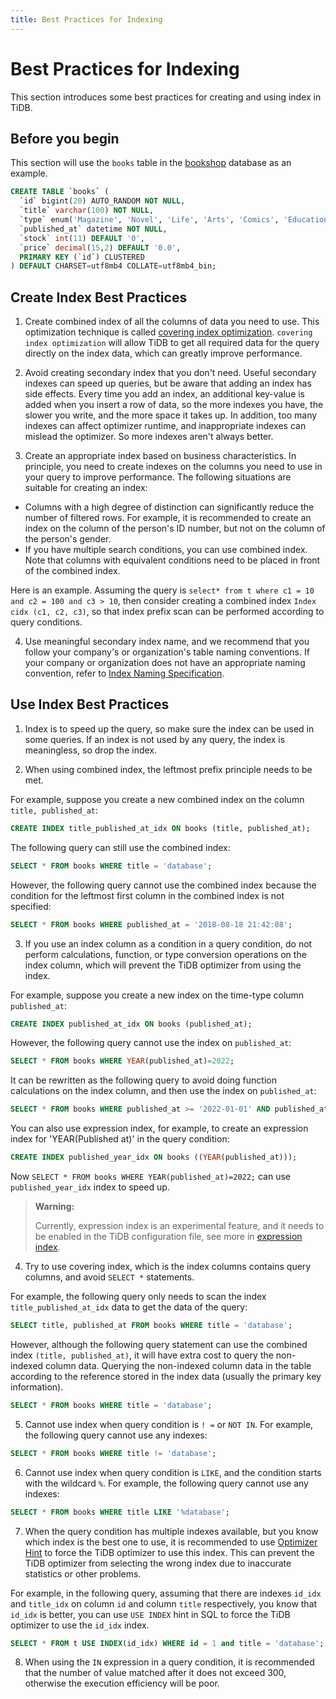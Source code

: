 ```yaml
---
title: Best Practices for Indexing
---
```


<!-- markdownlint-disable MD029 -->

# Best Practices for Indexing

This section introduces some best practices for creating and using index in TiDB.

## Before you begin

This section will use the `books` table in the [bookshop](/develop/bookshop-schema-design.md) database as an example.

```sql
CREATE TABLE `books` (
  `id` bigint(20) AUTO_RANDOM NOT NULL,
  `title` varchar(100) NOT NULL,
  `type` enum('Magazine', 'Novel', 'Life', 'Arts', 'Comics', 'Education & Reference', 'Humanities & Social Sciences', 'Science & Technology', 'Kids', 'Sports') NOT NULL,
  `published_at` datetime NOT NULL,
  `stock` int(11) DEFAULT '0',
  `price` decimal(15,2) DEFAULT '0.0',
  PRIMARY KEY (`id`) CLUSTERED
) DEFAULT CHARSET=utf8mb4 COLLATE=utf8mb4_bin;
```

## Create Index Best Practices

1. Create combined index of all the columns of data you need to use. This optimization technique is called [covering index optimization](https://docs.pingcap.com/tidb/stable/explain-indexes#indexreader). `covering index optimization` will allow TiDB to get all required data for the query directly on the index data, which can greatly improve performance.

2. Avoid creating secondary index that you don't need. Useful secondary indexes can speed up queries, but be aware that adding an index has side effects. Every time you add an index, an additional key-value is added when you insert a row of data, so the more indexes you have, the slower you write, and the more space it takes up. In addition, too many indexes can affect optimizer runtime, and inappropriate indexes can mislead the optimizer. So more indexes aren't always better.

3. Create an appropriate index based on business characteristics. In principle, you need to create indexes on the columns you need to use in your query to improve performance. The following situations are suitable for creating an index:

- Columns with a high degree of distinction can significantly reduce the number of filtered rows. For example, it is recommended to create an index on the column of the person's ID number, but not on the column of the person's gender.
- If you have multiple search conditions, you can use combined index. Note that columns with equivalent conditions need to be placed in front of the combined index.

Here is an example. Assuming the query is `select* from t where c1 = 10 and c2 = 100 and c3 > 10`, then consider creating a combined index `Index cidx (c1, c2, c3)`, so that index prefix scan can be performed according to query conditions.

4. Use meaningful secondary index name, and we recommend that you follow your company's or organization's table naming conventions. If your company or organization does not have an appropriate naming convention, refer to [Index Naming Specification](/develop/object-naming-guidelines.md).

## Use Index Best Practices

1. Index is to speed up the query, so make sure the index can be used in some queries. If an index is not used by any query, the index is meaningless, so drop the index.

2. When using combined index, the leftmost prefix principle needs to be met.

For example, suppose you create a new combined index on the column `title, published_at`:

```sql
CREATE INDEX title_published_at_idx ON books (title, published_at);
```

The following query can still use the combined index:

```sql
SELECT * FROM books WHERE title = 'database';
```

However, the following query cannot use the combined index because the condition for the leftmost first column in the combined index is not specified:

```sql
SELECT * FROM books WHERE published_at = '2018-08-18 21:42:08';
```

3. If you use an index column as a condition in a query condition, do not perform calculations, function, or type conversion operations on the index column, which will prevent the TiDB optimizer from using the index.

For example, suppose you create a new index on the time-type column `published_at`:

```sql
CREATE INDEX published_at_idx ON books (published_at);
```

However, the following query cannot use the index on `published_at`:

```sql
SELECT * FROM books WHERE YEAR(published_at)=2022;
```

It can be rewritten as the following query to avoid doing function calculations on the index column, and then use the index on `published_at`:

```sql
SELECT * FROM books WHERE published_at >= '2022-01-01' AND published_at < '2023-01-01';
```

You can also use expression index, for example, to create an expression index for 'YEAR(Published at)' in the query condition:

```sql
CREATE INDEX published_year_idx ON books ((YEAR(published_at)));
```

Now `SELECT * FROM books WHERE YEAR(published_at)=2022;` can use `published_year_idx` index to speed up.

> **Warning:**
>
> Currently, expression index is an experimental feature, and it needs to be enabled in the TiDB configuration file, see more in [expression index](https://docs.pingcap.com/tidb/stable/sql-statement-create-index#expression-index).

4. Try to use covering index, which is the index columns contains query columns, and avoid `SELECT *` statements.

For example, the following query only needs to scan the index `title_published_at_idx` data to get the data of the query:

```sql
SELECT title, published_at FROM books WHERE title = 'database';
```

However, although the following query statement can use the combined index `(title, published_at)`, it will have extra cost to query the non-indexed column data. Querying the non-indexed column data in the table according to the reference stored in the index data (usually the primary key information).

```sql
SELECT * FROM books WHERE title = 'database';
```

5. Cannot use index when query condition is `! =` or `NOT IN`. For example, the following query cannot use any indexes:

```sql
SELECT * FROM books WHERE title != 'database';
```

6. Cannot use index when query condition is `LIKE`, and the condition starts with the wildcard `%`. For example, the following query cannot use any indexes:

```sql
SELECT * FROM books WHERE title LIKE '%database';
```

7. When the query condition has multiple indexes available, but you know which index is the best one to use, it is recommended to use [Optimizer Hint](https://docs.pingcap.com/tidb/stable/optimizer-hints) to force the TiDB optimizer to use this index. This can prevent the TiDB optimizer from selecting the wrong index due to inaccurate statistics or other problems.

For example, in the following query, assuming that there are indexes `id_idx` and `title_idx` on column `id` and column `title` respectively, you know that `id_idx` is better, you can use `USE INDEX` hint in SQL to force the TiDB optimizer to use the `id_idx` index.

```sql
SELECT * FROM t USE INDEX(id_idx) WHERE id = 1 and title = 'database';
```

8. When using the `IN` expression in a query condition, it is recommended that the number of value matched after it does not exceed 300, otherwise the execution efficiency will be poor.